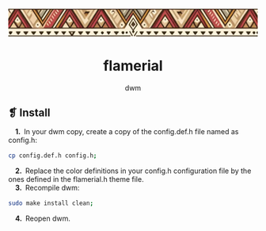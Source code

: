 <p align="center">
	<img src="../../banner.webp" alt="" />
</p>
<h1 align="center">flamerial</h1>
<p align="center">dwm</p>

## ❡ Install

&emsp;**1.**&ensp;In your dwm copy, create a copy of the config.def.h file named as config.h:

```sh
cp config.def.h config.h;
```

&emsp;**2.**&ensp;Replace the color definitions in your config.h configuration file by the ones defined in the flamerial.h theme file.\
&emsp;**3.**&ensp;Recompile dwm:

```sh
sudo make install clean;
```

&emsp;**4.**&ensp;Reopen dwm.
